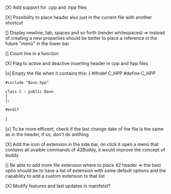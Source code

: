 [X] Add support for .cpp and .hpp files

[X] Possibility to place header also just in the current file with another shortcut

[] Display newline, tab, spaces and so forth (render whitespaces)
	=> instead of creating a new properties should be better to place a reference in the future "menù" in the lower bar

[] Count line in a function

[X] Flag to active and deactive inserting header in cpp and hpp files

[x] Empty the file when it contains this:
{
	#ifndef C_HPP
	#define C_HPP

	#include "Base.hpp"

	class C : public Base
	{
	};

	#endif
}

[x] To be more efficent, check if the last change date of the file is the same as in the header, if so, don't do anithing 

[X] Add the icon of extension in the side bar, on click it open a menù that contains all avaible commands of 42Buddy, it would improve the concept of buddy

[] Be able to add more file extension where to place 42 header
	=> the best optio should be to have a list of extension with some default options
		and the capability to add a custom extension to that list

[X] Modify features and last updates in manifetst?
